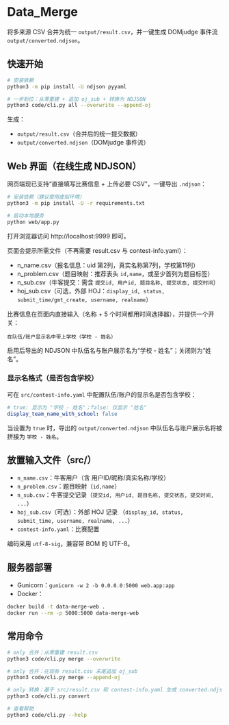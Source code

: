 # Data_Merge

将多来源 CSV 合并为统一 `output/result.csv`，并一键生成 DOMjudge 事件流 `output/converted.ndjson`。

## 快速开始

```bash
# 安装依赖
python3 -m pip install -U ndjson pyyaml

# 一步到位：从零重建 + 追加 oj_sub + 转换为 NDJSON
python3 code/cli.py all --overwrite --append-oj
```

生成：
- `output/result.csv`（合并后的统一提交数据）
- `output/converted.ndjson`（DOMjudge 事件流）

## Web 界面（在线生成 NDJSON）

网页端现已支持“直接填写比赛信息 + 上传必要 CSV”，一键导出 `.ndjson`：

```bash
# 安装依赖（建议使用虚拟环境）
python3 -m pip install -U -r requirements.txt

# 启动本地服务
python web/app.py
```

打开浏览器访问 http://localhost:9999 即可。

页面会提示所需文件（不再需要 result.csv 与 contest-info.yaml）：
- n_name.csv（报名信息：uid 第2列，真实名称第7列，学校第11列）
- n_problem.csv（题目映射：推荐表头 `id,name`，或至少首列为题目标签）
- n_sub.csv（牛客提交：需含 `提交id, 用户id, 题目名称, 提交状态, 提交时间`）
- hoj_sub.csv（可选，外部 HOJ：`display_id, status, submit_time/gmt_create, username, realname`）

比赛信息在页面内直接输入（名称 + 5 个时间都用时间选择器），并提供一个开关：

```text
在队伍/账户显示名中带上学校（学校 - 姓名）
```

启用后导出的 NDJSON 中队伍名与账户展示名为“学校 - 姓名”；关闭则为“姓名”。

### 显示名格式（是否包含学校）

可在 `src/contest-info.yaml` 中配置队伍/账户的显示名是否包含学校：

```yaml
# true: 显示为 "学校 - 姓名"；false: 仅显示 "姓名"
display_team_name_with_school: false
```

当设置为 `true` 时，导出的 `output/converted.ndjson` 中队伍名与账户展示名将被拼接为 `学校 - 姓名`。

## 放置输入文件（src/）

- `n_name.csv`：牛客用户（含 用户ID/昵称/真实名称/学校）
- `n_problem.csv`：题目映射（`id,name`）
- `n_sub.csv`：牛客提交记录（`提交id, 用户id, 题目名称, 提交状态, 提交时间, ...`）
- `hoj_sub.csv`（可选）：外部 HOJ 记录 （`display_id, status, submit_time, username, realname, ...`）
- `contest-info.yaml`：比赛配置

编码采用 `utf-8-sig`，兼容带 BOM 的 UTF-8。

## 服务器部署

- Gunicorn：`gunicorn -w 2 -b 0.0.0.0:5000 web.app:app`
- Docker：

```bash
docker build -t data-merge-web .
docker run --rm -p 5000:5000 data-merge-web
```

## 常用命令

```bash
# only 合并：从零重建 result.csv
python3 code/cli.py merge --overwrite

# only 合并：在现有 result.csv 末尾追加 oj_sub
python3 code/cli.py merge --append-oj

# only 转换：基于 src/result.csv 和 contest-info.yaml 生成 converted.ndjson
python3 code/cli.py convert

# 查看帮助
python3 code/cli.py --help
```
